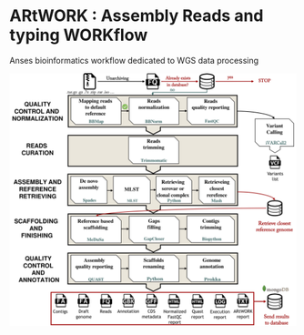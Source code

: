 ARtWORK : Assembly Reads and typing WORKflow
===========================================

Anses bioinformatics workflow dedicated to WGS data processing

![](ARtWORK_scheme.jpg?raw=true "ARTwork workflow")
